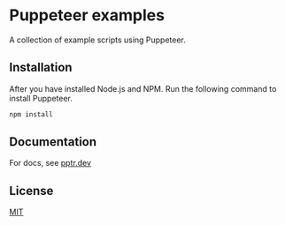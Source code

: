 # Puppeteer examples

A collection of example scripts using Puppeteer.

## Installation

After you have installed Node.js and NPM. Run the following command to install Puppeteer.

``` bash
npm install
```

## Documentation

For docs, see [pptr.dev](https://pptr.dev/)

## License

[MIT](https://choosealicense.com/licenses/mit/)
